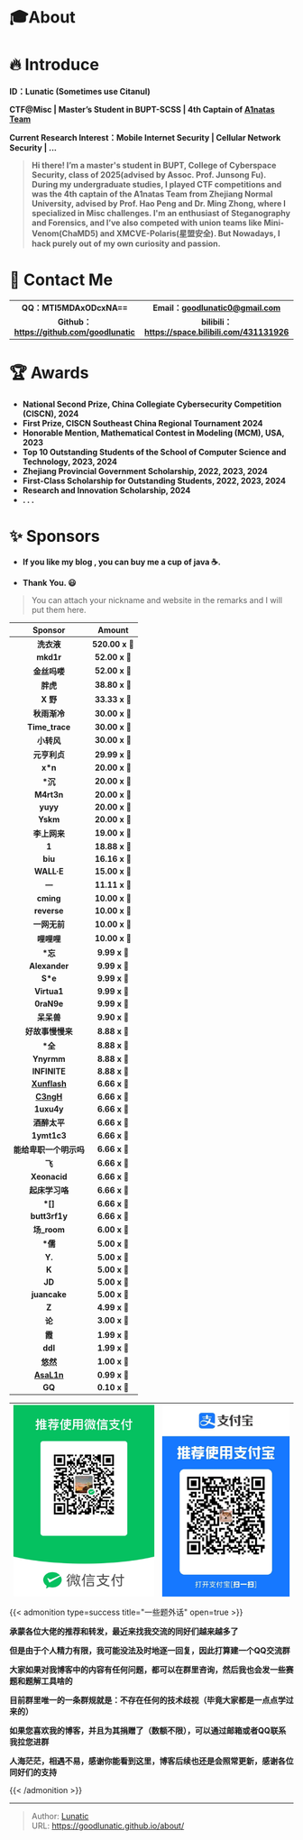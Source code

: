 # 🎓️About


# **🔥 Introduce**

**ID：Lunatic (Sometimes use Citanul)**

**CTF@Misc | Master’s Student in BUPT-SCSS | 4th Captain of [A1natas Team](https://www.a1natas.com/)**

**Current Research Interest：Mobile Internet Security | Cellular Network Security | ...**

> **Hi there! I’m a master's student in BUPT, College of Cyberspace Security, class of 2025(advised by Assoc. Prof. Junsong Fu). During my undergraduate studies, I played CTF competitions and was the 4th captain of the A1natas Team from Zhejiang Normal University, advised by Prof. Hao Peng and Dr. Ming Zhong, where I specialized in Misc challenges. I'm an enthusiast of Steganography and Forensics, and I’ve also competed with union teams like Mini-Venom(ChaMD5) and XMCVE-Polaris(星盟安全). But Nowadays, I hack purely out of my own curiosity and passion.**

# **💬 Contact Me**

|                                            |                                                    |
| :----------------------------------------: | :------------------------------------------------: |
|          **QQ：MTI5MDAxODcxNA==**          |         **Email：goodlunatic0@gmail.com**          |
| **Github：https://github.com/goodlunatic** | **bilibili：https://space.bilibili.com/431131926** |

# **🏆 Awards**

- **National Second Prize, China Collegiate Cybersecurity Competition (CISCN), 2024** 
- **First Prize, CISCN Southeast China Regional Tournament 2024**
- **Honorable Mention, Mathematical Contest in Modeling (MCM), USA, 2023**
- **Top 10 Outstanding Students of the School of Computer Science and Technology, 2023, 2024**
- **Zhejiang Provincial Government Scholarship, 2022, 2023, 2024**
- **First-Class Scholarship for Outstanding Students, 2022, 2023, 2024**
- **Research and Innovation Scholarship, 2024**
- **. . .**

# **✨️ Sponsors**

- **If you like my blog , you can buy me a cup of java ☕.**

- **Thank You. 😃**

> You can attach your nickname and website in the remarks and I will put them here.

|                **Sponsor**                |   **Amount**   |
| :---------------------------------------: | :------------: |
|                **洗衣液**                 | **520.00 x 💎** |
|                 **mkd1r**                 | **52.00 x 💎**  |
|               **金丝吗喽**                | **52.00 x 💎**  |
|                 **胖虎**                  | **38.80 x 💎**  |
|                 **X 野**                  | **33.33 x 💎**  |
|               **秋雨渐冷**                | **30.00 x 💎**  |
|              **Time_trace**               | **30.00 x 💎**  |
|                **小转风**                 | **30.00 x 💎**  |
|               **元亨利贞**                | **29.99 x 💎**  |
|                 **x\*n**                  | **20.00 x 💎**  |
|                 **\*沉**                  | **20.00 x 💎**  |
|                **M4rt3n**                 | **20.00 x 💎**  |
|                 **yuyy**                  | **20.00 x 💎**  |
|                 **Yskm**                  | **20.00 x 💎**  |
|               **李上网来**                | **19.00 x 💎**  |
|                   **1**                   | **18.88 x 💎**  |
|                  **biu**                  | **16.16 x 💎**  |
|                **WALL·E**                 | **15.00 x 💎**  |
|                  **一**                   | **11.11 x 💎**  |
|                 **cming**                 | **10.00 x 💎**  |
|                **reverse**                | **10.00 x 💎**  |
|               **一网无前**                | **10.00 x 💎**  |
|                **哩哩哩**                 | **10.00 x 💎**  |
|                 **\*忘**                  |  **9.99 x 💎**  |
|               **Alexander**               |  **9.99 x 💎**  |
|                 **S\*e**                  |  **9.99 x 💎**  |
|                **Virtua1**                |  **9.99 x 💎**  |
|                **0raN9e**                 |  **9.99 x 💎**  |
|                **呆呆兽**                 |  **9.90 x 💎**  |
|             **好故事慢慢来**              |  **8.88 x 💎**  |
|                 **\*全**                  |  **8.88 x 💎**  |
|                **Ynyrmm**                 |  **8.88 x 💎**  |
|               **INFINITE**                |  **8.88 x 💎**  |
| **[Xunflash](https://www.xunflash.top/)** |  **6.66 x 💎**  |
|      **[C3ngH](https://c3ngh.top)**       |  **6.66 x 💎**  |
|                **1uxu4y**                 |  **6.66 x 💎**  |
|               **酒醉太平**                |  **6.66 x 💎**  |
|                **1ymt1c3**                |  **6.66 x 💎**  |
|          **能给卑职一个明示吗**           |  **6.66 x 💎**  |
|                  **飞**                   |  **6.66 x 💎**  |
|               **Xeonacid**                |  **6.66 x 💎**  |
|              **起床学习咯**               |  **6.66 x 💎**  |
|                 **\*[]**                  |  **6.66 x 💎**  |
|               **butt3rf1y**               |  **6.66 x 💎**  |
|                **场_room**                |  **6.00 x 💎**  |
|                 **\*儒**                  |  **5.00 x 💎**  |
|                  **Y.**                   |  **5.00 x 💎**  |
|                   **K**                   |  **5.00 x 💎**  |
|                  **JD**                   |  **5.00 x 💎**  |
|               **juancake**                |  **5.00 x 💎**  |
|                   **Z**                   |  **4.99 x 💎**  |
|                  **论**                   |  **3.00 x 💎**  |
|                  **霞**                   |  **1.99 x 💎**  |
|                  **ddl**                  |  **1.99 x 💎**  |
|                 **悠然**                  |  **1.00 x 💎**  |
|  **[AsaL1n](https://asal1n.github.io/)**  |  **0.99 x 💎**  |
|                  **GQ**                   |  **0.10 x 💎**  |



| <img align="center" alt="img" src="imgs/Wechat.jpg" /> | <img align="center" alt="img" src="imgs/Alipay.jpg"/> |
| :----------------------------------------------------: | :---------------------------------------------------: |

{{< admonition type=success title="一些题外话" open=true >}}

**承蒙各位大佬的推荐和转发，最近来找我交流的同好们越来越多了**

**但是由于个人精力有限，我可能没法及时地逐一回复，因此打算建一个QQ交流群**

**大家如果对我博客中的内容有任何问题，都可以在群里咨询，然后我也会发一些赛题和题解工具啥的**

**目前群里唯一的一条群规就是：不存在任何的技术歧视（毕竟大家都是一点点学过来的）**

**如果您喜欢我的博客，并且为其捐赠了（数额不限），可以通过邮箱或者QQ联系我拉您进群**

**人海茫茫，相遇不易，感谢你能看到这里，博客后续也还是会照常更新，感谢各位同好们的支持**

{{< /admonition >}}

---

> Author: [Lunatic](https://goodlunatic.github.io)  
> URL: https://goodlunatic.github.io/about/  

